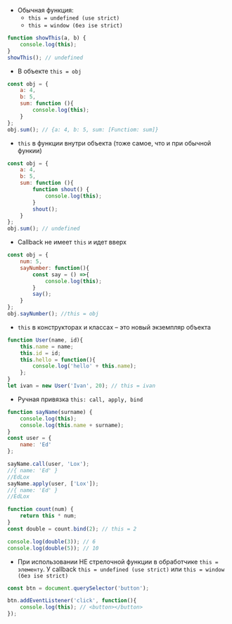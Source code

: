 - Обычная функция: 
	- `this = undefined (use strict)` 
	- `this = window (без ise strict)`
```js
function showThis(a, b) {
    console.log(this);
}
showThis(); // undefined
```
- В объекте  `this = obj`
```js
const obj = {
	a: 4,
	b: 5,
	sum: function (){
		console.log(this);
	}
};
obj.sum(); // {a: 4, b: 5, sum: [Functiom: sum]}
```
- `this` в функции внутри объекта (тоже самое, что и при обычной функии)
```js
const obj = {
	a: 4,
	b: 5,
	sum: function (){
		function shout() {
	        console.log(this);
	    }
	    shout();
	}
};
obj.sum(); // undefined
```
- Callback не имеет `this` и идет вверх 
```js
const obj = {
	num: 5,
	sayNumber: function(){
		const say = () =>{
			console.log(this);
		}
		say();
	}
};
obj.sayNumber(); //this = obj
```
- `this` в конструкторах и классах – это новый экземпляр объекта
```js
function User(name, id){
	this.name = name;
	this.id = id;
	this.hello = function(){
		console.log('hello' + this.name);
	};
} 
let ivan = new User('Ivan', 20); // this = ivan
```
- Ручная привязка `this: call, apply, bind`
```js
function sayName(surname) {
    console.log(this);
    console.log(this.name + surname);
}
const user = {
    name: 'Ed'
};

sayName.call(user, 'Lox');
//{ name: 'Ed' }
//EdLox
sayName.apply(user, ['Lox']);
//{ name: 'Ed' }
//EdLox
```
```js
function count(num) {
    return this * num;
}
const double = count.bind(2); // this = 2

console.log(double(3)); // 6
console.log(double(5)); // 10
```
- При использовании НЕ стрелочной функции в обработчике `this = элементу`. У callback `this = undefined (use strict)` или `this = window (без ise strict)`
```js
const btn = document.querySelector('button');

btn.addEventListener('click', function(){
    console.log(this); // <button></button>
});
```
